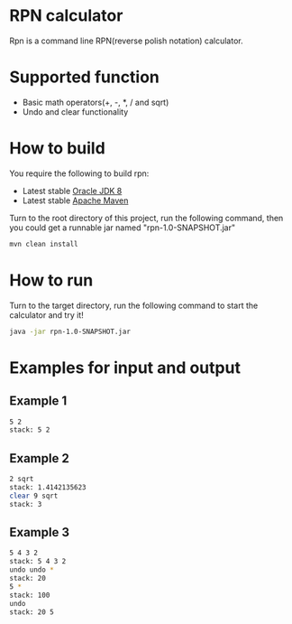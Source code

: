 # RPN calculator

Rpn is a command line RPN(reverse polish notation) calculator. 

# Supported function

- Basic math operators(+, -, *, / and sqrt)
- Undo and clear functionality

# How to build

You require the following to build rpn:

* Latest stable [Oracle JDK 8](http://www.oracle.com/technetwork/java/)
* Latest stable [Apache Maven](http://maven.apache.org/)

Turn to the root directory of this project, run the following command, then you could get a runnable jar named "rpn-1.0-SNAPSHOT.jar"
```bash
mvn clean install
```

# How to run

Turn to the target directory, run the following command to start the calculator and try it!
```bash
java -jar rpn-1.0-SNAPSHOT.jar
```
# Examples for input and output
## Example 1
```bash
5 2
stack: 5 2
```
## Example 2
```bash
2 sqrt 
stack: 1.4142135623
clear 9 sqrt
stack: 3
```
## Example 3
```bash
5 4 3 2
stack: 5 4 3 2
undo undo *
stack: 20
5 *
stack: 100
undo
stack: 20 5
```
